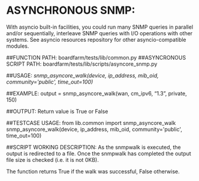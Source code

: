 ASYNCHRONOUS SNMP:
==================

With asyncio built-in facilities, you could run many SNMP queries in parallel and/or sequentially, interleave SNMP queries with I/O operations with other systems. See asyncio resources repository for other asyncio-compatible modules.

##FUNCTION PATH: boardfarm/tests/lib/common.py
##ASYNCRONOUS SCRIPT PATH: boardfarm/tests/lib/scripts/asyncore_snmp.py

##USAGE:
*snmp_asyncore_walk(device, ip_address, mib_oid, community='public', time_out=100)*

##EXAMPLE:
output = snmp_asyncore_walk(wan, cm_ipv6, “1.3”, private, 150)

##OUTPUT:
Return value is True or False

##TESTCASE USAGE:
from lib.common import snmp_asyncore_walk
snmp_asyncore_walk(device, ip_address, mib_oid, community='public', time_out=100)

##SCRIPT WORKING DESCRIPTION:
As the snmpwalk is executed, the output is redirected to a file. Once the snmpwalk has completed the output file size is checked (i.e. it is not 0KB).

The function returns True if the walk was successful, False otherwise.
